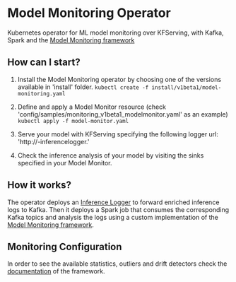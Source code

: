 # Model Monitoring Operator
Kubernetes operator for ML model monitoring over KFServing, with Kafka, Spark and the [Model Monitoring framework](https://github.com/javierdlrm/model-monitoring)

## How can I start?

1. Install the Model Monitoring operator by choosing one of the versions available in 'install' folder.
`kubectl create -f install/v1beta1/model-monitoring.yaml`

2. Define and apply a Model Monitor resource (check 'config/samples/monitoring_v1beta1_modelmonitor.yaml' as an example)
`kubectl apply -f model-monitor.yaml`

3. Serve your model with KFServing specifying the following logger url:
'http://<model-monitor-name>-inferencelogger.<namespace>'

4. Check the inference analysis of your model by visiting the sinks specified in your Model Monitor.

## How it works?

The operator deploys an [Inference Logger](https://github.com/javierdlrm/inference-logger) to forward enriched inference logs to Kafka. Then it deploys a Spark job that consumes the corresponding Kafka topics and analysis the logs using a custom implementation of the [Model Monitoring framework](https://github.com/javierdlrm/model-monitoring).

## Monitoring Configuration

In order to see the available statistics, outliers and drift detectors check the [documentation](https://github.com/javierdlrm/model-monitoring) of the framework.

